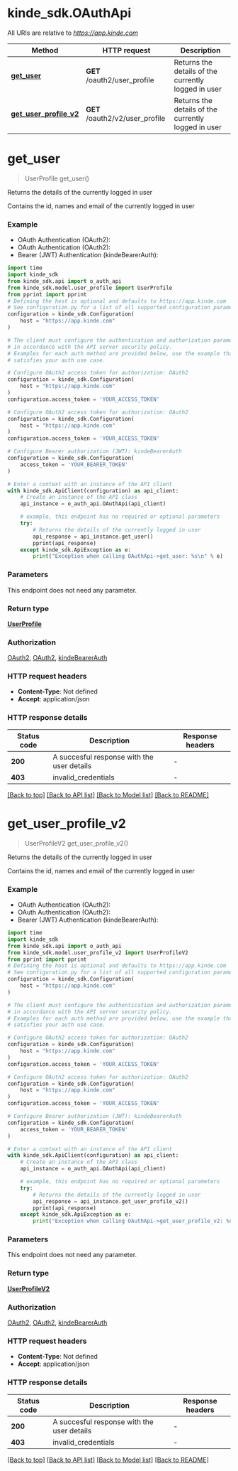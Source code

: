 # kinde_sdk.OAuthApi

All URIs are relative to *https://app.kinde.com*

Method | HTTP request | Description
------------- | ------------- | -------------
[**get_user**](OAuthApi.md#get_user) | **GET** /oauth2/user_profile | Returns the details of the currently logged in user
[**get_user_profile_v2**](OAuthApi.md#get_user_profile_v2) | **GET** /oauth2/v2/user_profile | Returns the details of the currently logged in user


# **get_user**
> UserProfile get_user()

Returns the details of the currently logged in user

Contains the id, names and email of the currently logged in user 

### Example

* OAuth Authentication (OAuth2):
* OAuth Authentication (OAuth2):
* Bearer (JWT) Authentication (kindeBearerAuth):

```python
import time
import kinde_sdk
from kinde_sdk.api import o_auth_api
from kinde_sdk.model.user_profile import UserProfile
from pprint import pprint
# Defining the host is optional and defaults to https://app.kinde.com
# See configuration.py for a list of all supported configuration parameters.
configuration = kinde_sdk.Configuration(
    host = "https://app.kinde.com"
)

# The client must configure the authentication and authorization parameters
# in accordance with the API server security policy.
# Examples for each auth method are provided below, use the example that
# satisfies your auth use case.

# Configure OAuth2 access token for authorization: OAuth2
configuration = kinde_sdk.Configuration(
    host = "https://app.kinde.com"
)
configuration.access_token = 'YOUR_ACCESS_TOKEN'

# Configure OAuth2 access token for authorization: OAuth2
configuration = kinde_sdk.Configuration(
    host = "https://app.kinde.com"
)
configuration.access_token = 'YOUR_ACCESS_TOKEN'

# Configure Bearer authorization (JWT): kindeBearerAuth
configuration = kinde_sdk.Configuration(
    access_token = 'YOUR_BEARER_TOKEN'
)

# Enter a context with an instance of the API client
with kinde_sdk.ApiClient(configuration) as api_client:
    # Create an instance of the API class
    api_instance = o_auth_api.OAuthApi(api_client)

    # example, this endpoint has no required or optional parameters
    try:
        # Returns the details of the currently logged in user
        api_response = api_instance.get_user()
        pprint(api_response)
    except kinde_sdk.ApiException as e:
        print("Exception when calling OAuthApi->get_user: %s\n" % e)
```


### Parameters
This endpoint does not need any parameter.

### Return type

[**UserProfile**](UserProfile.md)

### Authorization

[OAuth2](../README.md#OAuth2), [OAuth2](../README.md#OAuth2), [kindeBearerAuth](../README.md#kindeBearerAuth)

### HTTP request headers

 - **Content-Type**: Not defined
 - **Accept**: application/json


### HTTP response details

| Status code | Description | Response headers |
|-------------|-------------|------------------|
**200** | A succesful response with the user details |  -  |
**403** | invalid_credentials |  -  |

[[Back to top]](#) [[Back to API list]](../README.md#documentation-for-api-endpoints) [[Back to Model list]](../README.md#documentation-for-models) [[Back to README]](../README.md)

# **get_user_profile_v2**
> UserProfileV2 get_user_profile_v2()

Returns the details of the currently logged in user

Contains the id, names and email of the currently logged in user 

### Example

* OAuth Authentication (OAuth2):
* OAuth Authentication (OAuth2):
* Bearer (JWT) Authentication (kindeBearerAuth):

```python
import time
import kinde_sdk
from kinde_sdk.api import o_auth_api
from kinde_sdk.model.user_profile_v2 import UserProfileV2
from pprint import pprint
# Defining the host is optional and defaults to https://app.kinde.com
# See configuration.py for a list of all supported configuration parameters.
configuration = kinde_sdk.Configuration(
    host = "https://app.kinde.com"
)

# The client must configure the authentication and authorization parameters
# in accordance with the API server security policy.
# Examples for each auth method are provided below, use the example that
# satisfies your auth use case.

# Configure OAuth2 access token for authorization: OAuth2
configuration = kinde_sdk.Configuration(
    host = "https://app.kinde.com"
)
configuration.access_token = 'YOUR_ACCESS_TOKEN'

# Configure OAuth2 access token for authorization: OAuth2
configuration = kinde_sdk.Configuration(
    host = "https://app.kinde.com"
)
configuration.access_token = 'YOUR_ACCESS_TOKEN'

# Configure Bearer authorization (JWT): kindeBearerAuth
configuration = kinde_sdk.Configuration(
    access_token = 'YOUR_BEARER_TOKEN'
)

# Enter a context with an instance of the API client
with kinde_sdk.ApiClient(configuration) as api_client:
    # Create an instance of the API class
    api_instance = o_auth_api.OAuthApi(api_client)

    # example, this endpoint has no required or optional parameters
    try:
        # Returns the details of the currently logged in user
        api_response = api_instance.get_user_profile_v2()
        pprint(api_response)
    except kinde_sdk.ApiException as e:
        print("Exception when calling OAuthApi->get_user_profile_v2: %s\n" % e)
```


### Parameters
This endpoint does not need any parameter.

### Return type

[**UserProfileV2**](UserProfileV2.md)

### Authorization

[OAuth2](../README.md#OAuth2), [OAuth2](../README.md#OAuth2), [kindeBearerAuth](../README.md#kindeBearerAuth)

### HTTP request headers

 - **Content-Type**: Not defined
 - **Accept**: application/json


### HTTP response details

| Status code | Description | Response headers |
|-------------|-------------|------------------|
**200** | A succesful response with the user details |  -  |
**403** | invalid_credentials |  -  |

[[Back to top]](#) [[Back to API list]](../README.md#documentation-for-api-endpoints) [[Back to Model list]](../README.md#documentation-for-models) [[Back to README]](../README.md)


